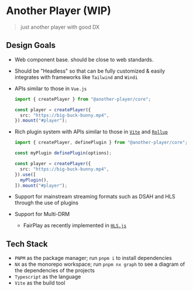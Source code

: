 # Another Player (WIP)

> just another player with good DX

## Design Goals

- Web component base. should be close to web standards.
- Should be "Headless" so that can be fully customized & easily integrates with frameworks like `Tailwind` and `Windi`
- APIs similar to those in `Vue.js`

  ```ts
  import { createPlayer } from "@another-player/core";

  const player = createPlayer({
    src: "https://big-buck-bunny.mp4",
  }).mount("#player");
  ```

- Rich plugin system with APIs similar to those in [`Vite`](https://vitejs.dev/guide/api-plugin.html#plugin-api) and [`Rollup`](https://rollupjs.org/guide/en/#plugin-development)

  ```ts
  import { createPlayer, definePlugin } from "@another-player/core";

  const myPlugin definePlugin(options);

  const player = createPlayer({
    src: "https://big-buck-bunny.mp4",
  }).use([
    myPlugin(),
  ]).mount("#player");
  ```

- Support for mainstream streaming formats such as DSAH and HLS through the use of plugins
- Support for Multi-DRM
  - FairPlay as recently implemented in [`HLS.js`](https://github.com/video-dev/hls.js/pull/4930)

## Tech Stack

- `PNPM` as the package manager; run `pnpm i` to install dependencies
- `NX` as the monorepo workspace; run `pnpm nx graph` to see a diagram of the dependencies of the projects
- `Typescript` as the language
- `Vite` as the build tool
